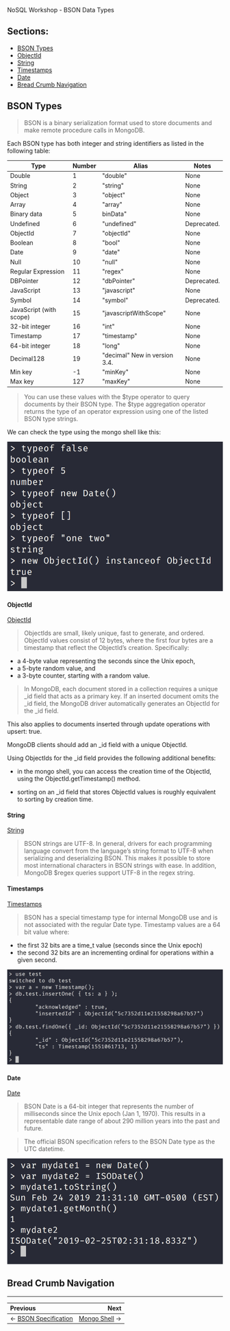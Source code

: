 NoSQL Workshop - BSON Data Types

## Sections:

* [BSON Types](#bson-types)
* [ObjectId](#objectid)
* [String](#string)
* [Timestamps](#timestamps)
* [Date](#date)
* [Bread Crumb Navigation](#bread-crumb-navigation)

## BSON Types

> BSON is a binary serialization format used to store documents and make remote procedure calls in MongoDB.

Each BSON type has both integer and string identifiers as listed in the following table:

| Type | Number | Alias | Notes |
| --- | --- | --- | --- |
| Double | 1 | "double" | None |
| String | 2 | "string" | None |
| Object | 3 | "object" | None |
| Array | 4	| "array"  | None |
| Binary data | 5 | binData"  | None |
| Undefined | 6	| "undefined" | Deprecated. |
| ObjectId | 7 | "objectId" | None |
| Boolean | 8 | "bool" | None |
| Date | 9	| "date" | None |
| Null | 10	| "null" | None |
| Regular Expression | 11 | "regex" | None |
| DBPointer | 12 | "dbPointer" | Deprecated. |
| JavaScript | 13 | "javascript" | None |
| Symbol | 14 | "symbol" | Deprecated. |
| JavaScript (with scope) | 15 | "javascriptWithScope" | None |
| 32-bit integer | 16 | "int" | None |
| Timestamp | 17 | "timestamp" | None |
| 64-bit integer | 18 | "long" | None |
| Decimal128 | 19 | "decimal" New in version 3.4. | None |
| Min key | -1 | "minKey" | None |
| Max key | 127 | "maxKey" | None |

> You can use these values with the $type operator to query documents by their BSON type. The $type aggregation operator returns the type of an operator expression using one of the listed BSON type strings.

We can check the type using the mongo shell like this:

![images/mongo-bson-types](../images/mongo-bson-types.png)

#### ObjectId

[ObjectId](https://docs.mongodb.com/manual/reference/bson-types/#objectid)

> ObjectIds are small, likely unique, fast to generate, and ordered. ObjectId values consist of 12 bytes, where the first four bytes are a timestamp that reflect the ObjectId’s creation. Specifically:

* a 4-byte value representing the seconds since the Unix epoch,
* a 5-byte random value, and
* a 3-byte counter, starting with a random value.

> In MongoDB, each document stored in a collection requires a unique _id field that acts as a primary key. If an inserted document omits the _id field, the MongoDB driver automatically generates an ObjectId for the _id field.

This also applies to documents inserted through update operations with upsert: true.

MongoDB clients should add an _id field with a unique ObjectId. 

Using ObjectIds for the _id field provides the following additional benefits:

* in the mongo shell, you can access the creation time of the ObjectId, using the ObjectId.getTimestamp() method.

* sorting on an _id field that stores ObjectId values is roughly equivalent to sorting by creation time.


#### String

[String](https://docs.mongodb.com/manual/reference/bson-types/#string)

> BSON strings are UTF-8. In general, drivers for each programming language convert from the language’s string format to UTF-8 when serializing and deserializing BSON. This makes it possible to store most international characters in BSON strings with ease. In addition, MongoDB $regex queries support UTF-8 in the regex string.


#### Timestamps

[Timestamps](https://docs.mongodb.com/manual/reference/bson-types/#timestamps)

> BSON has a special timestamp type for internal MongoDB use and is not associated with the regular Date type. Timestamp values are a 64 bit value where:

* the first 32 bits are a time_t value (seconds since the Unix epoch)
* the second 32 bits are an incrementing ordinal for operations within a given second.

![images/mongo-timestamp](../images/mongo-timestamp.png)

#### Date

[Date](https://docs.mongodb.com/manual/reference/bson-types/#date)

> BSON Date is a 64-bit integer that represents the number of milliseconds since the Unix epoch (Jan 1, 1970). This results in a representable date range of about 290 million years into the past and future.

> The official BSON specification refers to the BSON Date type as the UTC datetime.

![images/datetime](../images/datetime.png)


## Bread Crumb Navigation
_________________________

Previous | Next
:------- | ---:
← [BSON Specification](./bson-specification.md) | [Mongo Shell](./mongo-shell.md) →
